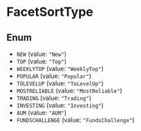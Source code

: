 # FacetSortType

## Enum

* `NEW` (value: `"New"`)
* `TOP` (value: `"Top"`)
* `WEEKLYTOP` (value: `"WeeklyTop"`)
* `POPULAR` (value: `"Popular"`)
* `TOLEVELUP` (value: `"ToLevelUp"`)
* `MOSTRELIABLE` (value: `"MostReliable"`)
* `TRADING` (value: `"Trading"`)
* `INVESTING` (value: `"Investing"`)
* `AUM` (value: `"AUM"`)
* `FUNDSCHALLENGE` (value: `"FundsChallenge"`)
